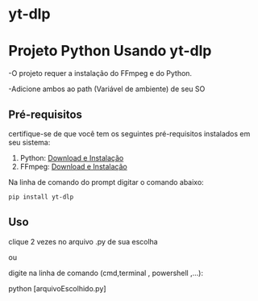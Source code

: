 # yt-dlp
# Projeto Python Usando yt-dlp
 
 -O projeto requer a instalação do FFmpeg e do Python.
 
 -Adicione ambos ao path (Variável de ambiente) de seu SO
 

 
## Pré-requisitos
certifique-se de que você tem os seguintes pré-requisitos instalados em seu sistema:

1. Python: [Download e Instalação](https://www.python.org/downloads/)
2. FFmpeg: [Download e Instalação](https://ffmpeg.org/download.html)

Na linha de comando do prompt digitar o comando abaixo:

   ```sh
   pip install yt-dlp 
```
## Uso



clique 2 vezes no arquivo .py de sua escolha

ou

digite na linha de comando (cmd,terminal , powershell ,...):

python [arquivoEscolhido.py] 
